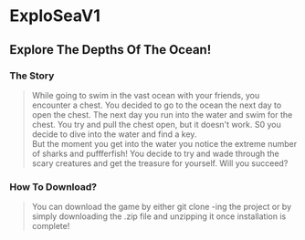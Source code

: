# ExploSeaV1

## Explore The Depths Of The Ocean!

### The Story
>While going to swim in the vast ocean with your friends, you encounter a chest. You decided to go to the ocean the next day to open the chest. 
>The next day you run into the water and swim for the chest. You try and pull the chest open, but it doesn't work. S0 you decide to dive into the water and find a key.  
>But the moment you get into the water you notice the extreme number of sharks and puffferfish! 
>You decide to try and wade through the scary creatures and get the treasure for yourself. Will you succeed?

### How To Download?
>You can download the game by either git clone -ing the project or by simply downloading the .zip file and unzipping it once installation is complete!


